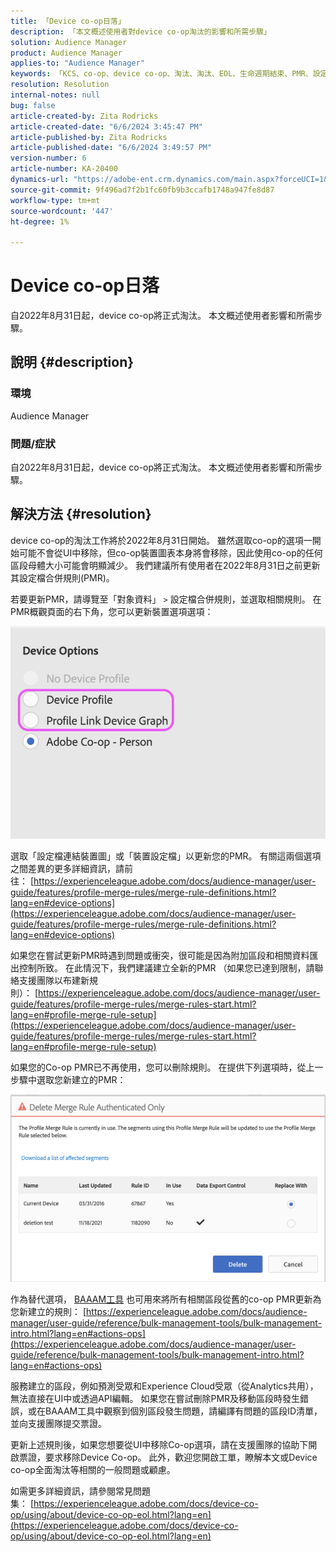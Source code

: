 ```yaml
---
title: 「Device co-op日落」
description: 「本文概述使用者對device co-op淘汰的影響和所需步驟」
solution: Audience Manager
product: Audience Manager
applies-to: "Audience Manager"
keywords: 「KCS、co-op、device co-op、淘汰、淘汰、EOL、生命週期結束、PMR、設定檔合併規則、裝置拚接、裝置設定檔」
resolution: Resolution
internal-notes: null
bug: false
article-created-by: Zita Rodricks
article-created-date: "6/6/2024 3:45:47 PM"
article-published-by: Zita Rodricks
article-published-date: "6/6/2024 3:49:57 PM"
version-number: 6
article-number: KA-20400
dynamics-url: "https://adobe-ent.crm.dynamics.com/main.aspx?forceUCI=1&pagetype=entityrecord&etn=knowledgearticle&id=6d27e0d5-1b24-ef11-840a-000d3a372703"
source-git-commit: 9f496ad7f2b1fc60fb9b3ccafb1748a947fe8d87
workflow-type: tm+mt
source-wordcount: '447'
ht-degree: 1%

---
```


# Device co-op日落


自2022年8月31日起，device co-op將正式淘汰。 本文概述使用者影響和所需步驟。

## 說明 {#description}


### 環境

Audience Manager

### 問題/症狀

自2022年8月31日起，device co-op將正式淘汰。 本文概述使用者影響和所需步驟。


## 解決方法 {#resolution}


device co-op的淘汰工作將於2022年8月31日開始。 雖然選取co-op的選項一開始可能不會從UI中移除，但co-op裝置圖表本身將會移除，因此使用co-op的任何區段母體大小可能會明顯減少。 我們建議所有使用者在2022年8月31日之前更新其設定檔合併規則(PMR)。

若要更新PMR，請導覽至「對象資料」 `>`  設定檔合併規則，並選取相關規則。 在PMR概觀頁面的右下角，您可以更新裝置選項選項：

![](assets/29cf3d52-d61f-ed11-b83e-0022480868ff.png)

選取「設定檔連結裝置圖」或「裝置設定檔」以更新您的PMR。 有關這兩個選項之間差異的更多詳細資訊，請前往： [https://experienceleague.adobe.com/docs/audience-manager/user-guide/features/profile-merge-rules/merge-rule-definitions.html?lang=en#device-options](https://experienceleague.adobe.com/docs/audience-manager/user-guide/features/profile-merge-rules/merge-rule-definitions.html?lang=en#device-options)

如果您在嘗試更新PMR時遇到問題或衝突，很可能是因為附加區段和相關資料匯出控制所致。 在此情況下，我們建議建立全新的PMR （如果您已達到限制，請聯絡支援團隊以布建新規則）： [https://experienceleague.adobe.com/docs/audience-manager/user-guide/features/profile-merge-rules/merge-rules-start.html?lang=en#profile-merge-rule-setup](https://experienceleague.adobe.com/docs/audience-manager/user-guide/features/profile-merge-rules/merge-rules-start.html?lang=en#profile-merge-rule-setup)

如果您的Co-op PMR已不再使用，您可以刪除規則。 在提供下列選項時，從上一步驟中選取您新建立的PMR：

![](assets/82d7968f-9950-ed11-bba2-0022480868ff.png)

作為替代選項， [BAAAM工具](https://experienceleague.adobe.com/docs/audience-manager/user-guide/reference/bulk-management-tools/bulk-management-intro.html?lang=en) 也可用來將所有相關區段從舊的co-op PMR更新為您新建立的規則： [https://experienceleague.adobe.com/docs/audience-manager/user-guide/reference/bulk-management-tools/bulk-management-intro.html?lang=en#actions-ops](https://experienceleague.adobe.com/docs/audience-manager/user-guide/reference/bulk-management-tools/bulk-management-intro.html?lang=en#actions-ops)

服務建立的區段，例如預測受眾和Experience Cloud受眾（從Analytics共用），無法直接在UI中或透過API編輯。 如果您在嘗試刪除PMR及移動區段時發生錯誤，或在BAAAM工具中觀察到個別區段發生問題，請編譯有問題的區段ID清單，並向支援團隊提交票證。  

更新上述規則後，如果您想要從UI中移除Co-op選項，請在支援團隊的協助下開啟票證，要求移除Device Co-op。 此外，歡迎您開啟工單，瞭解本文或Device co-op全面淘汰等相關的一般問題或顧慮。

如需更多詳細資訊，請參閱常見問題集： [https://experienceleague.adobe.com/docs/device-co-op/using/about/device-co-op-eol.html?lang=en](https://experienceleague.adobe.com/docs/device-co-op/using/about/device-co-op-eol.html?lang=en)
